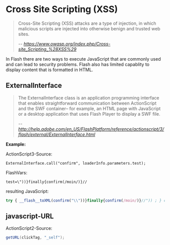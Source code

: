 Cross Site Scripting (XSS)
==========================

> Cross-Site Scripting (XSS) attacks are a type of injection, in which malicious scripts are injected into otherwise benign and trusted web sites.
>
> -- <cite>https://www.owasp.org/index.php/Cross-site_Scripting_%28XSS%29</cite>


In Flash there are two ways to execute JavaScript that are commonly used and can lead to security problems.
Flash also has limited capablity to display content that is formatted in HTML.

ExternalInterface 
-----------------
>  The ExternalInterface class is an application programming interface that enables straightforward communication between ActionScript and the SWF container– for example, an HTML page with JavaScript or a desktop application that uses Flash Player to display a SWF file. 
>
> -- <cite>http://help.adobe.com/en_US/FlashPlatform/reference/actionscript/3/flash/external/ExternalInterface.html</cite>


<b>Example:</b>

ActionScript3-Source: 
```as3
ExternalInterface.call("confirm", loaderInfo.parameters.test);
```

FlashVars:
```
test=\"))}finally{confirm(/moin/)}//
```

resulting JavaScript:
```javascript
try { __flash__toXML(confirm("\\"))}finally{confirm(/moin/)}//")) ; } catch (e) { "<undefined/>"; }
```


javascript-URL
--------------
ActionScript2-Source: 
```ActionScript
getURL(clickTag, "_self");
```
